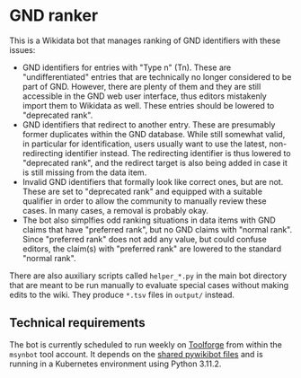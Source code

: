 # GND ranker
This is a Wikidata bot that manages ranking of GND identifiers with these issues:
* GND identifiers for entries with "Type n" (Tn). These are "undifferentiated" entries that are technically no longer considered to be part of GND. However, there are plenty of them and they are still accessible in the GND web user interface, thus editors mistakenly import them to Wikidata as well. These entries should be lowered to "deprecated rank".
* GND identifiers that redirect to another entry. These are presumably former duplicates within the GND database. While still somewhat valid, in particular for identification, users usually want to use the latest, non-redirecting identifier instead. The redirecting identifier is thus lowered to "deprecated rank", and the redirect target is also being added in case it is still missing from the data item.
* Invalid GND identifiers that formally look like correct ones, but are not. These are set to "deprecated rank" and equipped with a suitable qualifier in order to allow the community to manually review these cases. In many cases, a removal is probably okay.
* The bot also simplfies odd ranking situations in data items with GND claims that have "preferred rank", but no GND claims with "normal rank". Since "preferred rank" does not add any value, but could confuse editors, the claim(s) with "preferred rank" are lowered to the standard "normal rank".

There are also auxiliary scripts called `helper_*.py` in the main bot directory that are meant to be run manually to evaluate special cases without making edits to the wiki. They produce `*.tsv` files in `output/` instead.

## Technical requirements
The bot is currently scheduled to run weekly on [Toolforge](https://wikitech.wikimedia.org/wiki/Portal:Toolforge) from within the `msynbot` tool account. It depends on the [shared pywikibot files](https://wikitech.wikimedia.org/wiki/Help:Toolforge/Pywikibot#Using_the_shared_Pywikibot_files_(recommended_setup)) and is running in a Kubernetes environment using Python 3.11.2.